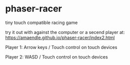 # phaser-racer
tiny touch compatible racing game

try it out with against the computer or a secend player at: https://amaendle.github.io/phaser-racer/index2.html

Player 1: Arrow keys / Touch control on touch devices

Player 2: WASD / Touch control on touch devices

